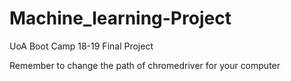 # Machine_learning-Project
UoA Boot Camp 18-19 Final Project

Remember to change the path of chromedriver for your computer
